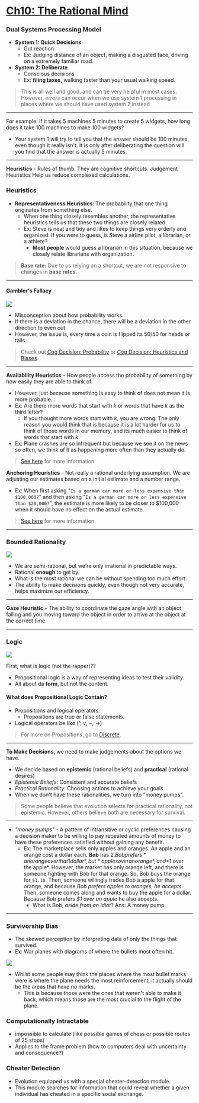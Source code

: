 # [Ch10: The Rational Mind](../cog-sci/cog-sci)

### Dual Systems Processing Model

- **System 1: Quick Decisions**
	- Gut reaction
	- Ex: Judging distance of an object, making a disgusted face, driving on a extremely familiar road.
- **System 2: Deliberate**
	- Conscious decisions
	- Ex: **filing taxes**, walking faster than your usual walking speed.

> This is all well and good, and can be very helpful in most cases. However, *errors* can occur when we use system 1 processing in places where we should have used system 2 instead.

---
For example: If it takes 5 machines 5 minutes to create 5 widgets, how long does it take 100 machines to make 100 widgets?
- Your system 1 will try to tell you that the answer should be 100 minutes, even though it really isn't. It is only after deliberating the question will you find that the answer is actually 5 minutes.

---

**Heuristics** - Rules of thumb. They are cognitive shortcuts. Judgement Heuristics Help us reduce complexed calculations.

### Heuristics

- **Representativeness  Heuristics**: The probability that one thing originates from something else.
	- When one thing closely resembles another, the representative heuristics tells us that these two things are closely related.
	- Ex: Steve is neat and tidy and likes to keep things very orderly and organized. If you were to guess, is Steve a airline pilot, a librarian, or a athlete?
		- **Most people** would guess a librarian in this situation, because we closely relate librarians with organization.

> **Base rate:** Due to us relying on a shortcut, we are not responsive to changes in **base rates**.

---

#### Gambler's Fallacy

![](imgs/hakari-dance.gif)
- Misconception about how probability works.
- If there is a deviation in the chance, there will be a deviation in the other direction to even out.
- However, the issue is, every time a coin is flipped its 50/50 for heads or tails.

> Check out [Cog Decision: Probability](../cog-decision/probability#gamblers-fallacy) or [Cog Decision: Heuristics and Biases](../cog-decision/heuristics-biases#gamblers-fallacy).

---

**Availability Heuristics** - How people access the probability of something by how easily they are able to think of.
- However, just because something is easy to think of does not mean it is more probable...
- Ex: Are there more words that start with *k* or words that have *k* as the third letter?
	- If you thought more words start with *k*, you are wrong. The only reason you would think that is because it is a lot harder for us to think of those words in our memory, and its much easier to think of words that start with *k*.
- Ex: Plane crashes are so infrequent but because we see it on the news so often, we think of it as happening more often than they actually do.

> [See here](../cog-decision/heuristics-biases#the-availability-heuristic) for more information.

**Anchoring Heuristics** - Not really a rational underlying assumption. We are adjusting our estimates based on a initial estimate and a number range.
- Ex: When first asking "`Is a german car more or less expensive than $100,000?`" and then asking "`Is a german car more or less expensive than $20,000?`", the estimate is more likely to be closer to $100,000 when it should have no effect on the actual estimate.

> [See here](../cog-decision/heuristics-biases#anchoring-and-adjustment) for more information.

---

### Bounded Rationality
![](imgs/bounded-rationality.jpg)
- We are semi-rational, but we're only irrational in predictable ways.
- Rational **enough** to get by.
- What is the most rational we can be without spending too much effort.
- The ability to make decisions quickly, even though not very accurate, helps maximize our efficiency.

---

**Gaze Heuristic** - The ability to coordinate the gaze angle with an object falling and you moving toward the object in order to arrive at the object at the correct time.

---

### Logic

![](imgs/logic.jpg)

First, what is logic (not the rapper)??
- Propositional logic is a way of representing ideas to test their validity.
- All about da **form**, but not the content.

#### What does Propositional Logic Contain?
- Propositions and logical operators. 
	- Propositions are true or false statements.
- Logical operators be like (^, v, ¬, →)

> For more on Propositions, go to [Discrete](../discrete-1/discrete-1#propositional-logic).

---
**To Make Decisions**, we need to make judgements about the options we have.
- We decide based on **epistemic** (rational beliefs) and **practical** (rational desires)
- *Epistemic Beliefs*: Consistent and accurate beliefs
- *Practical Rationality*: Choosing actions to achieve your goals
- When we don't have these rationalities, we turn into "money pumps".

> Some people believe that evolution selects for practical rationality, not epistemic. However, others believe both are necessary for survival.

---
- *"money pumps"* - A pattern of intransitive or cyclic preferences causing a decision maker to be willing to pay repeated amounts of money to have these preferences satisfied without gaining any benefit.
	- Ex: The marketplace sells only apples and oranges. An apple and an orange cost a dollar each. **Bob** has $2. Bob prefers *an orange over that 1 dollar*, but *apples over an orange*, and *$1 over the apple*. However, the market has only orange left, and there is someone fighting with Bob for that orange. So, Bob buys the orange for `$1.10`. Then, someone willingly trades Bob a apple for that orange, and because *Bob prefers apples to oranges, he accepts*. Then, someone comes along and wants to buy the apple for a dollar. Because Bob prefers *$1 over an apple* he also accepts.
		- What is Bob, *aside from an idiot*? Ans: A money pump.

---
### Survivorship Bias
- The skewed perception by interpreting data of only the things that survived.
- Ex: War planes with diagrams of where the bullets most often hit. 

![](imgs/survivorship-bias.png)
- Whilst some people may think the places where the most bullet marks were is where the plane needs the most reinforcement, it actually should be the areas that have no marks.
	- This is because those were the ones that weren't able to make it back, which means those are the most crucial to the flight of the plane.

### Computationally Intractable
- impossible to calculate (like possible games of chess or possible routes of 25 stops)
- Applies to the frame problem (how to computers deal with uncertainty and consequence?)

### Cheater Detection
- Evolution equipped us with a special cheater-detection module.
- This module searches for information that could reveal whether a given individual has cheated in a specific social exchange.